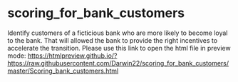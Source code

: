 # scoring_for_bank_customers
 Identify customers of a ficticious bank who are more likely to become loyal to the bank. That will allowed the bank to provide the right incentives to accelerate the transition.
Please use this link to open the html file in preview mode: https://htmlpreview.github.io/?https://raw.githubusercontent.com/Darwin22/scoring_for_bank_customers/master/Scoring_bank_customers.html

